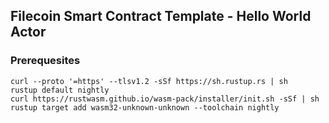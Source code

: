 ## Filecoin Smart Contract Template - Hello World Actor

### Prerequesites 
```
curl --proto '=https' --tlsv1.2 -sSf https://sh.rustup.rs | sh
rustup default nightly
curl https://rustwasm.github.io/wasm-pack/installer/init.sh -sSf | sh
rustup target add wasm32-unknown-unknown --toolchain nightly
```